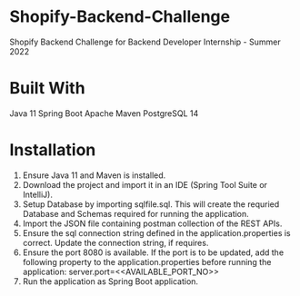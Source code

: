 # Shopify-Backend-Challenge
Shopify Backend Challenge for Backend Developer Internship - Summer 2022

# Built With
Java 11
Spring Boot
Apache Maven
PostgreSQL 14

# Installation
1. Ensure Java 11 and Maven is installed.
2. Download the project and import it in an IDE (Spring Tool Suite or IntelliJ).
3. Setup Database by importing sqlfile.sql. This will create the requried Database and Schemas required for running the application.
4. Import the JSON file containing postman collection of the REST APIs.
5. Ensure the sql connection string defined in the application.properties is correct. Update the connection string, if requires.
6. Ensure the port 8080 is available. If the port is to be updated, add the following property to the application.properties before running the application:
server.port=<<AVAILABLE_PORT_NO>>
7. Run the application as Spring Boot application.
